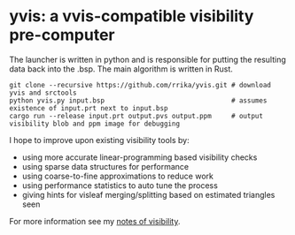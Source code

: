 # yvis: a vvis-compatible visibility pre-computer

The launcher is written in python and is responsible for putting the resulting data back into the .bsp. The main algorithm is written in Rust.

```
git clone --recursive https://github.com/rrika/yvis.git # download yvis and srctools
python yvis.py input.bsp                                # assumes existence of input.prt next to input.bsp
cargo run --release input.prt output.pvs output.ppm     # output visibility blob and ppm image for debugging
```

I hope to improve upon existing visibility tools by:
- using more accurate linear-programming based visibility checks
- using sparse data structures for performance
- using coarse-to-fine approximations to reduce work
- using performance statistics to auto tune the process
- giving hints for visleaf merging/splitting based on estimated triangles seen

For more information see my [notes of visibility](https://github.com/rrika/notes/wiki/Visibility).

